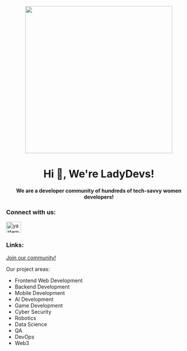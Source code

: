 <div align='center'>
<img src="https://user-images.githubusercontent.com/101983495/231708782-bd39f935-d66c-4f62-a29c-674d596eaeef.png" width="400" height="400" /><img/>
</div>

<h1 align="center">Hi 👋, We're LadyDevs!</h1>
<h4 align="center">We are a developer community of hundreds of tech-savvy women developers!</h4>

<h3 align="left">Connect with us:</h3>
<p align="left">
<a href="https://twitter.com/ladydevscom" target="_blank"><img align="center" src="https://raw.githubusercontent.com/rahuldkjain/github-profile-readme-generator/master/src/images/icons/Social/twitter.svg" alt="yaztem" height="30" width="40" /></a>

<h3 align="left">Links:</h3>
<p align="left">
<a href="https://docs.google.com/forms/d/e/1FAIpQLSe7-AlbVe8-KUwWAxdMSz5tEK6iZbc6wAVTA2M9ZJ2jHTxhtg/viewform?usp=sf_link" target="_blank">Join our community!</a><br>

Our project areas:
- Frontend Web Development
- Backend Development
- Mobile Development
- AI Development
- Game Development
- Cyber Security
- Robotics
- Data Science
- QA
- DevOps
- Web3


